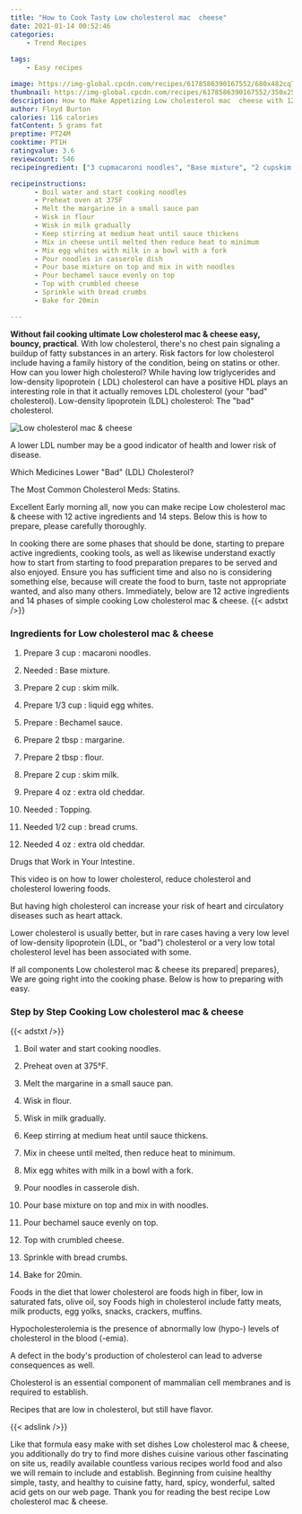 ```yaml
---
title: "How to Cook Tasty Low cholesterol mac  cheese"
date: 2021-01-14 00:52:46
categories:
    - Trend Recipes
    
tags:
    - Easy recipes

image: https://img-global.cpcdn.com/recipes/6178586390167552/680x482cq70/low-cholesterol-mac-cheese-recipe-main-photo.jpg
thumbnail: https://img-global.cpcdn.com/recipes/6178586390167552/350x250cq70/low-cholesterol-mac-cheese-recipe-main-photo.jpg
description: How to Make Appetizing Low cholesterol mac  cheese with 12 ingredients and 14 stages of easy cooking.
author: Floyd Burton
calories: 116 calories
fatContent: 5 grams fat
preptime: PT24M
cooktime: PT1H
ratingvalue: 3.6
reviewcount: 546
recipeingredient: ["3 cupmacaroni noodles", "Base mixture", "2 cupskim milk", "1/3 cupliquid egg whites", "Bechamel sauce", "2 tbspmargarine", "2 tbspflour", "2 cupskim milk", "4 ozextra old cheddar", "Topping", "1/2 cupbread crums", "4 ozextra old cheddar"]

recipeinstructions: 
      - Boil water and start cooking noodles 
      - Preheat oven at 375F 
      - Melt the margarine in a small sauce pan 
      - Wisk in flour 
      - Wisk in milk gradually 
      - Keep stirring at medium heat until sauce thickens 
      - Mix in cheese until melted then reduce heat to minimum 
      - Mix egg whites with milk in a bowl with a fork 
      - Pour noodles in casserole dish 
      - Pour base mixture on top and mix in with noodles 
      - Pour bechamel sauce evenly on top 
      - Top with crumbled cheese 
      - Sprinkle with bread crumbs 
      - Bake for 20min

---
```




**Without fail cooking ultimate Low cholesterol mac &amp; cheese easy, bouncy, practical**. With low cholesterol, there&#39;s no chest pain signaling a buildup of fatty substances in an artery. Risk factors for low cholesterol include having a family history of the condition, being on statins or other. How can you lower high cholesterol? While having low triglycerides and low-density lipoprotein ( LDL) cholesterol can have a positive HDL plays an interesting role in that it actually removes LDL cholesterol (your &#34;bad&#34; cholesterol). Low-density lipoprotein (LDL) cholesterol: The &#34;bad&#34; cholesterol.


![Low cholesterol mac &amp; cheese](https://img-global.cpcdn.com/recipes/6178586390167552/680x482cq70/low-cholesterol-mac-cheese-recipe-main-photo.jpg "Low cholesterol mac &amp; cheese")



A lower LDL number may be a good indicator of health and lower risk of disease.

Which Medicines Lower &#34;Bad&#34; (LDL) Cholesterol?

The Most Common Cholesterol Meds: Statins.


Excellent Early morning all, now you can make recipe Low cholesterol mac &amp; cheese with 12 active ingredients and 14 steps. Below this is how to prepare, please carefully thoroughly.

In cooking there are some phases that should be done, starting to prepare active ingredients, cooking tools, as well as likewise understand exactly how to start from starting to food preparation prepares to be served and also enjoyed. Ensure you has sufficient time and also no is considering something else, because will create the food to burn, taste not appropriate wanted, and also many others. Immediately, below are 12 active ingredients and 14 phases of simple cooking Low cholesterol mac &amp; cheese.
{{< adstxt />}}

### Ingredients for Low cholesterol mac &amp; cheese


1. Prepare 3 cup : macaroni noodles.

1. Needed  : Base mixture.

1. Prepare 2 cup : skim milk.

1. Prepare 1/3 cup : liquid egg whites.

1. Prepare  : Bechamel sauce.

1. Prepare 2 tbsp : margarine.

1. Prepare 2 tbsp : flour.

1. Prepare 2 cup : skim milk.

1. Prepare 4 oz : extra old cheddar.

1. Needed  : Topping.

1. Needed 1/2 cup : bread crums.

1. Needed 4 oz : extra old cheddar.


Drugs that Work in Your Intestine.

This video is on how to lower cholesterol, reduce cholesterol and cholesterol lowering foods.

But having high cholesterol can increase your risk of heart and circulatory diseases such as heart attack.

Lower cholesterol is usually better, but in rare cases having a very low level of low-density lipoprotein (LDL, or &#34;bad&#34;) cholesterol or a very low total cholesterol level has been associated with some.


If all components Low cholesterol mac &amp; cheese its prepared| prepares}, We are going right into the cooking phase. Below is how to preparing with easy.

### Step by Step Cooking Low cholesterol mac &amp; cheese

{{< adstxt />}}


1. Boil water and start cooking noodles.



1. Preheat oven at 375°F.



1. Melt the margarine in a small sauce pan.



1. Wisk in flour.



1. Wisk in milk gradually.



1. Keep stirring at medium heat until sauce thickens.



1. Mix in cheese until melted, then reduce heat to minimum.



1. Mix egg whites with milk in a bowl with a fork.



1. Pour noodles in casserole dish.



1. Pour base mixture on top and mix in with noodles.



1. Pour bechamel sauce evenly on top.



1. Top with crumbled cheese.



1. Sprinkle with bread crumbs.



1. Bake for 20min.




Foods in the diet that lower cholesterol are foods high in fiber, low in saturated fats, olive oil, soy Foods high in cholesterol include fatty meats, milk products, egg yolks, snacks, crackers, muffins.

Hypocholesterolemia is the presence of abnormally low (hypo-) levels of cholesterol in the blood (-emia).

A defect in the body&#39;s production of cholesterol can lead to adverse consequences as well.

Cholesterol is an essential component of mammalian cell membranes and is required to establish.

Recipes that are low in cholesterol, but still have flavor.


{{< adslink />}}

Like that formula easy make with set dishes Low cholesterol mac &amp; cheese, you additionally do try to find more dishes cuisine various other fascinating on site us, readily available countless various recipes world food and also we will remain to include and establish. Beginning from cuisine healthy simple, tasty, and healthy to cuisine fatty, hard, spicy, wonderful, salted acid gets on our web page. Thank you for reading the best recipe Low cholesterol mac &amp; cheese.
